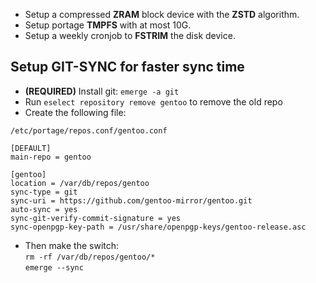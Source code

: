 - Setup a compressed **ZRAM** block device with the **ZSTD** algorithm.
- Setup portage **TMPFS** with at most 10G.
- Setup a weekly cronjob to **FSTRIM** the disk device.

## Setup GIT-SYNC for faster sync time ##

- **(REQUIRED)** Install git: `emerge -a git`
- Run `eselect repository remove gentoo` to remove the old repo
- Create the following file:

```
/etc/portage/repos.conf/gentoo.conf 

[DEFAULT]
main-repo = gentoo

[gentoo]
location = /var/db/repos/gentoo
sync-type = git
sync-uri = https://github.com/gentoo-mirror/gentoo.git
auto-sync = yes
sync-git-verify-commit-signature = yes
sync-openpgp-key-path = /usr/share/openpgp-keys/gentoo-release.asc
```

- Then make the switch: \
`rm -rf /var/db/repos/gentoo/*` \
`emerge --sync`
